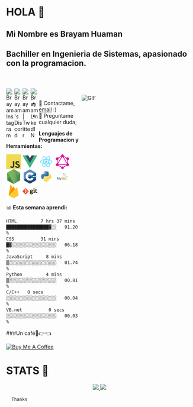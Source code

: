 # HOLA :notebook:
## Mi Nombre es Brayam Huaman
## Bachiller en Ingenieria de Sistemas, apasionado con la programacion.
#
<br>
<a href="https://www.instagram.com/brayamhuaman/">
  <img align="left" alt="Brayam Instagram" width="22px" src="https://raw.githubusercontent.com/hussainweb/hussainweb/main/icons/instagram.png" />
</a>
<a href="https://discord.gg/XTW52Kt">
  <img align="left" alt="Brayam's Discord" width="22px" src="https://raw.githubusercontent.com/peterthehan/peterthehan/master/assets/discord.svg" />
</a>
<a href="https://twitter.com/brayamhuaman">
  <img align="left" alt="Brayam | Twitter" width="22px" src="https://raw.githubusercontent.com/peterthehan/peterthehan/master/assets/twitter.svg" />
</a>
<a href="https://www.linkedin.com/in/brayamhuaman">
  <img align="left" alt="Brayam LinkedIN" width="22px" src="https://raw.githubusercontent.com/peterthehan/peterthehan/master/assets/linkedin.svg" />
</a>
</br>


 
 
  <img align="right" alt="GIF" src="https://qph.cf2.quoracdn.net/main-qimg-3bd139022dfbf3b91ec200318cc13148" width="300" height="420" />
  
- 💼 Contactame, [email](hpbrayam@gmail.com) :)
- 💬 Preguntame cualquier duda;

**Lenguajes de Programacion y Herramientas:**  

<div style="display: inline_block">
<img align="center" alt="JavaScript" height="40" width="40" src="https://raw.githubusercontent.com/github/explore/80688e429a7d4ef2fca1e82350fe8e3517d3494d/topics/javascript/javascript.png">
<img align="center" alt="Vue" height="40" width="40" src="https://raw.githubusercontent.com/github/explore/80688e429a7d4ef2fca1e82350fe8e3517d3494d/topics/vue/vue.png">
<img align="center" alt="React" height="40" width="40" src="https://raw.githubusercontent.com/github/explore/80688e429a7d4ef2fca1e82350fe8e3517d3494d/topics/react/react.png">
<img align="center" alt="Graphql" height="40" width="40" src="https://raw.githubusercontent.com/github/explore/5c058a388828bb5fde0bcafd4bc867b5bb3f26f3/topics/graphql/graphql.png">
<img align="center" alt="NodeJS" height="40" width="40" src="https://raw.githubusercontent.com/github/explore/80688e429a7d4ef2fca1e82350fe8e3517d3494d/topics/nodejs/nodejs.png">
<img align="center" alt="Cpp" height="40" width="40" src="https://raw.githubusercontent.com/github/explore/80688e429a7d4ef2fca1e82350fe8e3517d3494d/topics/cpp/cpp.png">
<img align="center" alt="Python" height="40" width="40" src="https://raw.githubusercontent.com/github/explore/80688e429a7d4ef2fca1e82350fe8e3517d3494d/topics/python/python.png">
<img align="center" alt="MySQL" height="40" width="40" src="https://raw.githubusercontent.com/github/explore/80688e429a7d4ef2fca1e82350fe8e3517d3494d/topics/mysql/mysql.png">
<img align="center" alt="FireBase" height="40" width="40" src="https://raw.githubusercontent.com/github/explore/80688e429a7d4ef2fca1e82350fe8e3517d3494d/topics/firebase/firebase.png">
<img align="center" alt="Git" height="40" width="40" src="https://raw.githubusercontent.com/github/explore/80688e429a7d4ef2fca1e82350fe8e3517d3494d/topics/git/git.png">
</div>

📊 **Esta semana aprendi:**
<!--START_SECTION:waka-->

```text
HTML         7 hrs 37 mins   ████████████████▓░░   91.20 %
CSS          31 mins         █▓░░░░░░░░░░░░░░░░░   06.18 %
JavaScript     8 mins          ▒░░░░░░░░░░░░░░░░░░   01.74 %
Python         4 mins          ▒░░░░░░░░░░░░░░░░░░   00.81 %
C/C++   0 secs          ░░░░░░░░░░░░░░░░░░░   00.04 %
VB.net          0 secs          ░░░░░░░░░░░░░░░░░░░   00.03 %
```
<!--END_SECTION:waka-->

###Un café🥺👉👈

<a href="https://www.buymeacoffee.com/brayamhuaman" target="_blank"><img src="https://cdn.buymeacoffee.com/buttons/v2/default-red.png" alt="Buy Me A Coffee" width="150" ></a>

<!-- TODO-IST:START -->

<!-- TODO-IST:END -->


# STATS :floppy_disk:


<div align="center">
  <a href="https://github.com/brayamhuaman">
  <img height="180em" src="https://github-readme-stats.vercel.app/api?username=brayamhuaman&show_icons=true&theme=gotham&include_all_commits=true&count_private=true"/>
  <img height="180em" src="https://github-readme-stats.vercel.app/api/top-langs/?username=brayamhuaman&layout=compact&langs_count=7&theme=gotham"/>
</div>

```py
  Thanks
```
